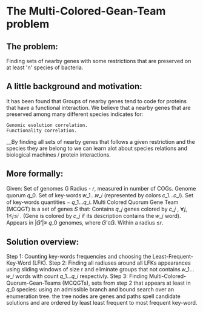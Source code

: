 # The Multi-Colored-Gean-Team problem


## The problem:
Finding sets of nearby genes with some restrictions that are preserved on at least 'n' species of bacteria. 

## A little background and motivation:
It has been found that Groups of nearby genes tend to code for proteins that have a functional interaction.
We believe that a nearby genes that are preserved among many different species indicates for:

    Genomic evolution correlation.  
    Functionality correlation.

__By finding all sets of nearby genes that follows a given restriction and the species they are belong to we can learn alot about species relations and biological machines / protein interactions.

## More formally:
Given:
Set of genomes G
Radius - 𝑟, measured in number of COGs. 
Genome quorum 𝑞_0.
Set of key-words 𝑤_1…𝑤_𝑖 (represented by colors 𝑐_1…𝑐_𝑖).
Set of key-words quantities − 𝑞_1…𝑞_𝑖.
Multi Colored Quorum Gene Team (MCQGT) is  a set of genes 𝑆 that:
Contains 𝑞_𝑗 genes colored by 𝑐_𝑗 , ∀𝑗, 1≤𝑗≤𝑖 .
     (Gene is colored by 𝑐_𝑗 if its description contains the 𝑤_𝑗 word).
Appears in |𝐺’|≥ 𝑞_0   genomes, where 𝐺’∈𝐺.
Within a radius ≤𝑟.

## Solution overview:
Step 1: Counting key-words frequencies and choosing the Least-Frequent-Key-Word (LFK). 
Step 2: Finding all radiuses around all LFKs appearances using sliding windows of size r and eliminate groups that not contains 𝑤_1…𝑤_𝑖 words with count 𝑞_1…𝑞_𝑖 respectivly. 
Step 3: Finding Multi-Colored-Quorum-Gean-Teams (MCQGTs), sets from step 2 that appears at least in 𝑞_0 species: using an admissible branch and bound search over an enumeration tree. the tree nodes are genes and paths spell candidate solutions and are ordered by least least frequent to most frequent key-word.




